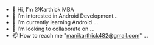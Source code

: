 - 👋 Hi, I’m @Karthick MBA
- 👀 I’m interested in Android Development...
- 🌱 I’m currently learning Android ...
- 💞️ I’m looking to collaborate on ...
- 📫 How to reach me "manikarthick482@gmail.com" ...

<!---
KarthickMBA/KarthickMBA is a ✨ special ✨ repository because its `README.md` (this file) appears on your GitHub profile.
You can click the Preview link to take a look at your changes.
--->
